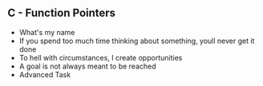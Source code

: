 ## C - Function Pointers

* What's my name
* If you spend too much time thinking about something, youll never get it done
* To hell with circumstances, I create opportunities
* A goal is not always meant to be reached
* Advanced Task